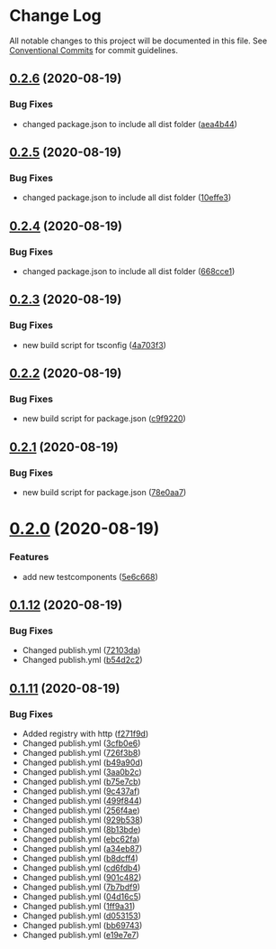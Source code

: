 # Change Log

All notable changes to this project will be documented in this file.
See [Conventional Commits](https://conventionalcommits.org) for commit guidelines.

## [0.2.6](https://github.com/julianiff/living-styleguide/compare/v0.2.5...v0.2.6) (2020-08-19)


### Bug Fixes

* changed package.json to include all dist folder ([aea4b44](https://github.com/julianiff/living-styleguide/commit/aea4b4417ccf709cd0e608c38fb209aa260e084d))





## [0.2.5](https://github.com/julianiff/living-styleguide/compare/v0.2.4...v0.2.5) (2020-08-19)


### Bug Fixes

* changed package.json to include all dist folder ([10effe3](https://github.com/julianiff/living-styleguide/commit/10effe396cfcd655bddb207387e2f9b4d20de9cf))





## [0.2.4](https://github.com/julianiff/living-styleguide/compare/v0.2.3...v0.2.4) (2020-08-19)


### Bug Fixes

* changed package.json to include all dist folder ([668cce1](https://github.com/julianiff/living-styleguide/commit/668cce1d6c26377194d3699811a965aca2ccee88))





## [0.2.3](https://github.com/julianiff/living-styleguide/compare/v0.2.2...v0.2.3) (2020-08-19)


### Bug Fixes

* new build script for tsconfig ([4a703f3](https://github.com/julianiff/living-styleguide/commit/4a703f3792092d74e1bb1533c3e40155ef0d5c1e))





## [0.2.2](https://github.com/julianiff/living-styleguide/compare/v0.2.1...v0.2.2) (2020-08-19)


### Bug Fixes

* new build script for package.json ([c9f9220](https://github.com/julianiff/living-styleguide/commit/c9f9220dc6765da7e96c2f3938cf1be03cf8f2ff))





## [0.2.1](https://github.com/julianiff/living-styleguide/compare/v0.2.0...v0.2.1) (2020-08-19)


### Bug Fixes

* new build script for package.json ([78e0aa7](https://github.com/julianiff/living-styleguide/commit/78e0aa7e90853891a6f52061ec40fffb1177416b))





# [0.2.0](https://github.com/julianiff/living-styleguide/compare/v0.1.12...v0.2.0) (2020-08-19)


### Features

* add new testcomponents ([5e6c668](https://github.com/julianiff/living-styleguide/commit/5e6c668e60949fff33326b543922b45aa7094dbb))





## [0.1.12](https://github.com/julianiff/living-styleguide/compare/v0.1.11...v0.1.12) (2020-08-19)


### Bug Fixes

* Changed publish.yml ([72103da](https://github.com/julianiff/living-styleguide/commit/72103da913c78ffc4fbb644c9be75db8e99c9356))
* Changed publish.yml ([b54d2c2](https://github.com/julianiff/living-styleguide/commit/b54d2c2458d3ce52b85cd7a8884a32f254d7f450))





## [0.1.11](https://github.com/julianiff/living-styleguide/compare/v0.1.10...v0.1.11) (2020-08-19)


### Bug Fixes

* Added registry with http ([f271f9d](https://github.com/julianiff/living-styleguide/commit/f271f9d1ad80f1ca8bece38be236bd37ca29bdb5))
* Changed publish.yml ([3cfb0e6](https://github.com/julianiff/living-styleguide/commit/3cfb0e63dedc2b9504463684b815324c198a2cdd))
* Changed publish.yml ([726f3b8](https://github.com/julianiff/living-styleguide/commit/726f3b87ddca98750a7a43ad01100d0a6d5592c1))
* Changed publish.yml ([b49a90d](https://github.com/julianiff/living-styleguide/commit/b49a90d71dcd1548ad3c62bb23109e27e6c67c22))
* Changed publish.yml ([3aa0b2c](https://github.com/julianiff/living-styleguide/commit/3aa0b2c3cd531d11ab21175327272b4ba7506134))
* Changed publish.yml ([b75e7cb](https://github.com/julianiff/living-styleguide/commit/b75e7cb72cd3c86ed8582147a3f32623ab9783ca))
* Changed publish.yml ([9c437af](https://github.com/julianiff/living-styleguide/commit/9c437afe5e4f7b563579eab377e0aa1c489631d9))
* Changed publish.yml ([499f844](https://github.com/julianiff/living-styleguide/commit/499f8440585f5ad5dcfe739b18363851973ca0fd))
* Changed publish.yml ([256f4ae](https://github.com/julianiff/living-styleguide/commit/256f4ae4f59a765bb2cb0e62a559416ce74f9645))
* Changed publish.yml ([929b538](https://github.com/julianiff/living-styleguide/commit/929b5385e5128f25803971616043ce870b7459a7))
* Changed publish.yml ([8b13bde](https://github.com/julianiff/living-styleguide/commit/8b13bde4eb7a60db6ce59f3c6049359386288281))
* Changed publish.yml ([ebc62fa](https://github.com/julianiff/living-styleguide/commit/ebc62fa95da76fb5b2daf2f1017995b2cb9f8e10))
* Changed publish.yml ([a34eb87](https://github.com/julianiff/living-styleguide/commit/a34eb87aa538b6136badec71d1bc7d9705722e04))
* Changed publish.yml ([b8dcff4](https://github.com/julianiff/living-styleguide/commit/b8dcff44a055bb3beb8ba4d306677bed4078510f))
* Changed publish.yml ([cd6fdb4](https://github.com/julianiff/living-styleguide/commit/cd6fdb451a01e49679738984c15c931e717da165))
* Changed publish.yml ([901c482](https://github.com/julianiff/living-styleguide/commit/901c482bee55e97dcdad558a3102b35d5e7156cf))
* Changed publish.yml ([7b7bdf9](https://github.com/julianiff/living-styleguide/commit/7b7bdf966ce730a24f917170360d3d1ade7dbd47))
* Changed publish.yml ([04d16c5](https://github.com/julianiff/living-styleguide/commit/04d16c5106a5d9a19f2546f82b6cec2c40f6f81b))
* Changed publish.yml ([1ff9a31](https://github.com/julianiff/living-styleguide/commit/1ff9a31ab2fddcf3aafbb9483f882071685ae74a))
* Changed publish.yml ([d053153](https://github.com/julianiff/living-styleguide/commit/d0531531350b5cd344dc66841fcda21b1cfbc019))
* Changed publish.yml ([bb69743](https://github.com/julianiff/living-styleguide/commit/bb697430de961e162849c95b2dc62f34709da341))
* Changed publish.yml ([e19e7e7](https://github.com/julianiff/living-styleguide/commit/e19e7e775e3205981ed9f6a5c8b8ded59d6e4e3b))
